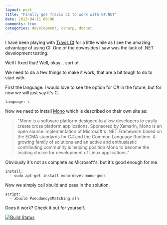 ```yaml
---
layout: post
title: "Finally got Travis CI to work with C#.NET"
date: 2013-04-11 06:06
comments: true
categories: development, csharp, dotnet
---
```


I have been playing with [Travis CI](http://www.travis-ci.org) for a little while as I see the amazing advantage of using CI. One of the downsides I saw was the lack of .NET development testing.

Well I fixed that! Well, okay... sort of.

We need to do a few things to make it work, that are a bit tough to do to start with.

First the language. I would love to see the option for C# in the future, but for now we will just say it's C.

```
language: c
```

Now we need to install [Mono](http://mono-project.com/Main_Page) which is described on their own site as:

>"Mono is a software platform designed to allow developers to easily create cross platform applications. Sponsored by Xamarin, Mono is an open source implementation of Microsoft's .NET Framework based on the ECMA standards for C# and the Common Language Runtime. A growing family of solutions and an active and enthusiastic contributing community is helping position Mono to become the leading choice for development of Linux applications."

Obviously it's not as complete as Microsoft's, but it's good enough for me.

```
install:
  - sudo apt-get install mono-devel mono-gmcs
```

Now we simply call xbuild and pass in the solution.

```
script:
  - xbuild PseudonoymMatching.sln
```

Does it work? Check it out for yourself.

[![Build Status](https://travis-ci.org/PartTimeLegend/PseudonymMatching.png?branch=master)](https://travis-ci.org/PartTimeLegend/PseudonymMatching)
